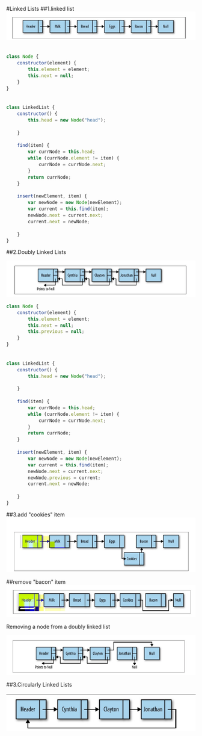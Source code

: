 #Linked Lists
##1.linked list
![](linkedlists.png)
```js

class Node {
    constructor(element) {
        this.element = element;
        this.next = null;
    }
}


class LinkedList {
    constructor() {
        this.head = new Node("head");

    }

    find(item) {
        var currNode = this.head;
        while (currNode.element != item) {
            currNode = currNode.next;
        }
        return currNode;
    }

    insert(newElement, item) {
        var newNode = new Node(newElement);
        var current = this.find(item);
        newNode.next = current.next;
        current.next = newNode;

    }
}
```


##2.Doubly Linked Lists

![](doubly-linked-list.png)

```js
class Node {
    constructor(element) {
        this.element = element;
        this.next = null;
        this.previous = null;
    }
}


class LinkedList {
    constructor() {
        this.head = new Node("head");

    }

    find(item) {
        var currNode = this.head;
        while (currNode.element != item) {
            currNode = currNode.next;
        }
        return currNode;
    }

    insert(newElement, item) {
        var newNode = new Node(newElement);
        var current = this.find(item);
        newNode.next = current.next;
        newNode.previous = current;
        current.next = newNode;

    }
}

```


##3.add "cookies" item
![](linkedList-insert.png)

##remove "bacon" item
![](linkedlist-bacon.png)


Removing a node from a doubly linked list


![](removedoubly-list.png)

##3.Circularly Linked Lists

![](circularly.png)


